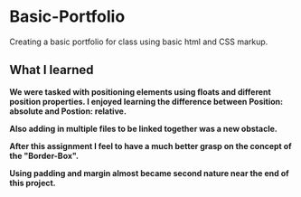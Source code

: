 # Basic-Portfolio
Creating a basic portfolio for class using basic html and CSS markup. 

## What I learned

**We were tasked with positioning elements using floats and different position properties.
I enjoyed learning the difference between Position: absolute and Postion: relative.** 

**Also adding in multiple files to be linked together was a new obstacle.** 

**After this assignment I feel to have a much better grasp on the concept of the "Border-Box".** 

**Using padding and margin almost became second nature near the end of this project.**

